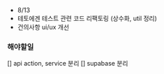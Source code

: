 - 8/13
 - 테토에겐 테스트 관련 코드 리팩토링 (상수화, util 정리)
 - 건의사항 ui/ux 개선
 

 ### 해야할일
 [] api action, service 분리
 [] supabase 분리
